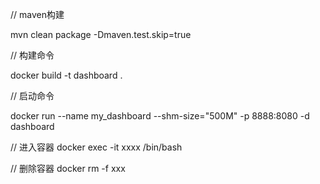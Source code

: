 // maven构建

mvn clean package -Dmaven.test.skip=true

// 构建命令

docker build -t  dashboard .

// 启动命令

docker run --name my_dashboard --shm-size="500M"  -p 8888:8080 -d dashboard

// 进入容器
docker exec -it xxxx /bin/bash

// 删除容器
docker rm -f xxx 